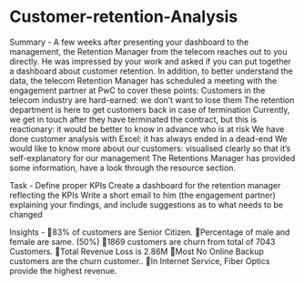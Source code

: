 # Customer-retention-Analysis
Summary -
A few weeks after presenting your dashboard to the management, the Retention Manager from the telecom reaches out to you directly. He was impressed by your work and asked if you can put together a dashboard about customer retention.
In addition, to better understand the data, the telecom Retention Manager has scheduled a meeting with the engagement partner at PwC to cover these points:
Customers in the telecom industry are hard-earned: we don’t want to lose them
The retention department is here to get customers back in case of termination 
Currently, we get in touch after they have terminated the contract, but this is reactionary: it would be better to know in advance who is at risk 
We have done customer analysis with Excel: it has always ended in a dead-end
We would like to know more about our customers: visualised clearly so that it’s self-explanatory for our management
The Retentions Manager has provided some information, have a look through the resource section.

Task -
Define proper KPIs
Create a dashboard for the retention manager reflecting the KPIs
Write a short email to him (the engagement partner) explaining your findings, and include suggestions as to what needs to be changed

Insights -
🔹83% of customers are Senior Citizen.
🔹Percentage of male and female are same. (50%)
🔹1869 customers are churn from total of 7043 Customers.
🔹Total Revenue Loss is 2.86M
🔹Most No Online Backup customers are the churn customer..
🔹In Internet Service, Fiber Optics provide the highest revenue.





